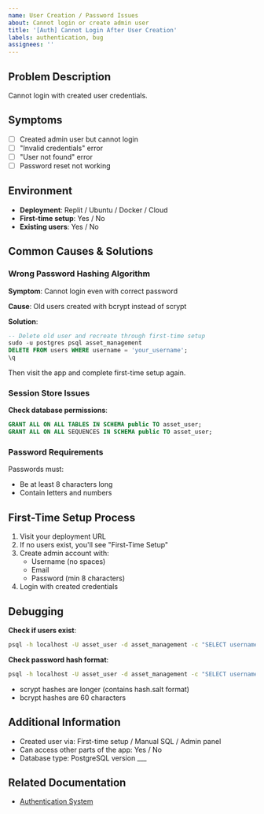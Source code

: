 ```yaml
---
name: User Creation / Password Issues
about: Cannot login or create admin user
title: '[Auth] Cannot Login After User Creation'
labels: authentication, bug
assignees: ''
---
```


## Problem Description
Cannot login with created user credentials.

## Symptoms
- [ ] Created admin user but cannot login
- [ ] "Invalid credentials" error
- [ ] "User not found" error
- [ ] Password reset not working

## Environment
- **Deployment**: Replit / Ubuntu / Docker / Cloud
- **First-time setup**: Yes / No
- **Existing users**: Yes / No

## Common Causes & Solutions

### Wrong Password Hashing Algorithm
**Symptom**: Cannot login even with correct password

**Cause**: Old users created with bcrypt instead of scrypt

**Solution**:
```sql
-- Delete old user and recreate through first-time setup
sudo -u postgres psql asset_management
DELETE FROM users WHERE username = 'your_username';
\q
```
Then visit the app and complete first-time setup again.

### Session Store Issues
**Check database permissions**:
```sql
GRANT ALL ON ALL TABLES IN SCHEMA public TO asset_user;
GRANT ALL ON ALL SEQUENCES IN SCHEMA public TO asset_user;
```

### Password Requirements
Passwords must:
- Be at least 8 characters long
- Contain letters and numbers

## First-Time Setup Process
1. Visit your deployment URL
2. If no users exist, you'll see "First-Time Setup"
3. Create admin account with:
   - Username (no spaces)
   - Email
   - Password (min 8 characters)
4. Login with created credentials

## Debugging

**Check if users exist**:
```bash
psql -h localhost -U asset_user -d asset_management -c "SELECT username, email, role FROM users;"
```

**Check password hash format**:
```bash
psql -h localhost -U asset_user -d asset_management -c "SELECT username, LENGTH(password) as hash_length FROM users;"
```
- scrypt hashes are longer (contains hash.salt format)
- bcrypt hashes are 60 characters

## Additional Information
- Created user via: First-time setup / Manual SQL / Admin panel
- Can access other parts of the app: Yes / No
- Database type: PostgreSQL version ___

## Related Documentation
- [Authentication System](../../replit.md#authentication)
